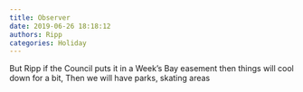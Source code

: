 ```yaml
---
title: Observer
date: 2019-06-26 18:18:12
authors: Ripp
categories: Holiday
---
```


 But Ripp if the Council puts it in a Week’s Bay easement then things will cool down for a bit,
Then we will have parks, skating areas